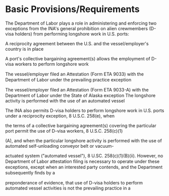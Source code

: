 # Basic Provisions/Requirements

The Department of Labor plays a role in administering and enforcing two exceptions from the INA's general prohibition on alien crewmembers (D-visa holders) from performing longshore work in U.S. ports:

A reciprocity agreement between the U.S. and the vessel/employer's country is in place

A port's collective bargaining agreement(s) allows the employment of D-visa workers to perform longshore work

The vessel/employer ﬁled an Attestation (Form ETA 9033) with the Department of Labor under the prevailing practice exception

The vessel/employer ﬁled an Attestation (Form ETA 9033-A) with the Department of Labor under the State of Alaska exception The longshore activity is performed with the use of an automated vessel

The INA also permits D-visa holders to perform longshore work in U.S. ports under a reciprocity exception, 8 U.S.C. 258(e), when

the terms of a collective bargaining agreement(s) covering the particular port permit the use of D-visa workers, 8 U.S.C. 258(c)(1)

(A), and when the particular longshore activity is performed with the use of automated self-unloading conveyor belt or vacuum-

actuated system ("automated vessel"), 8 U.SC. 258(c)(1)(B)(ii). However, no Department of Labor attestation ﬁling is necessary to operate under these exceptions, except when an interested party contends, and the Department subsequently ﬁnds by a

preponderance of evidence, that use of D-visa holders to perform automated vessel activities is not the prevailing practice in a